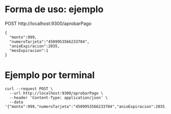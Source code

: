 # Forma de uso: ejemplo

POST http://localhost:9300/aprobarPago

```
{
  "monto":999,
  "numeroTarjeta":"4509953566233704",
  "anioExpiracion":2035,
  "mesExpiracion":1
}
```

# Ejemplo por terminal

```console
curl --request POST \
  --url http://localhost:9300/aprobarPago \
  --header 'Content-Type: application/json' \
  --data '{"monto":999,"numeroTarjeta":"4509953566233704","anioExpiracion":2035,"mesExpiracion":1}'
```
